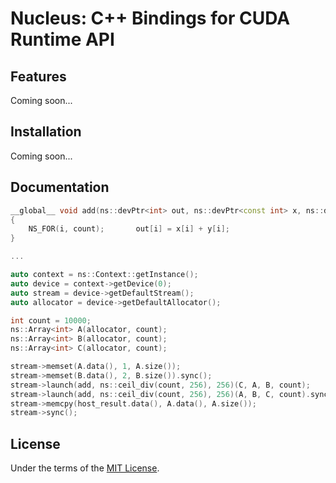 # Nucleus: C++ Bindings for CUDA Runtime API

## Features
Coming soon...

## Installation
Coming soon...

## Documentation
```cpp
__global__ void add(ns::devPtr<int> out, ns::devPtr<const int> x, ns::devPtr<const int> y, unsigned int count)
{
	NS_FOR(i, count);		out[i] = x[i] + y[i];
}

...

auto context = ns::Context::getInstance();
auto device = context->getDevice(0);
auto stream = device->getDefaultStream();
auto allocator = device->getDefaultAllocator();

int count = 10000;
ns::Array<int> A(allocator, count);
ns::Array<int> B(allocator, count);
ns::Array<int> C(allocator, count);

stream->memset(A.data(), 1, A.size());
stream->memset(B.data(), 2, B.size()).sync();
stream->launch(add, ns::ceil_div(count, 256), 256)(C, A, B, count);
stream->launch(add, ns::ceil_div(count, 256), 256)(A, B, C, count).sync();
stream->memcpy(host_result.data(), A.data(), A.size());
stream->sync();
```

## License
Under the terms of the [MIT License](LICENSE).

